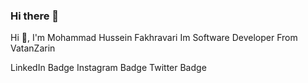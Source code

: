 ### Hi there 👋

Hi 👋, I'm Mohammad Hussein Fakhravari
Im Software Developer From VatanZarin

LinkedIn Badge Instagram Badge Twitter Badge

